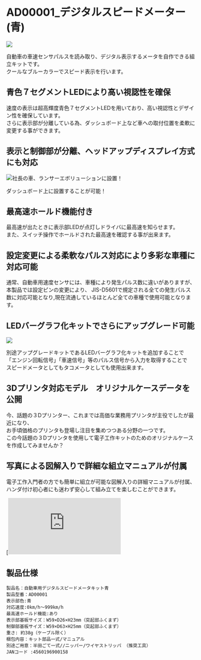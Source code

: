 # AD00001_デジタルスピードメーター(青)  

![](https://bit-trade-one.co.jp/wp/wp-content/uploads/2014/04/aca30759e3116cac0215f597f431818a.png)  

自動車の車速センサパルスを読み取り、デジタル表示するメータを自作できる組立キットです。  
クールなブルーカラーでスピード表示を行います。  

## 青色７セグメントLEDにより高い視認性を確保  

速度の表示は超高輝度青色７セグメントLEDを用いており、高い視認性とデザイン性を確保しています。  
さらに表示部が分離している為、ダッシュボード上など車への取付位置を柔軟に変更する事ができます。  

## 表示と制御部が分離、ヘッドアップディスプレイ方式にも対応  

![](https://bit-trade-one.co.jp/wp/wp-content/uploads/2014/04/4e46ef73b017b06c979f146335ae3d3f.png "社長の車、ランサーエボリューションに設置！")  

ダッシュボード上に設置することが可能！  

## 最高速ホールド機能付き  

最高速が出たときに表示部LEDが点灯しドライバに最高速を知らせます。  
また、スイッチ操作でホールドされた最高速を確認する事が出来ます。  

## 設定変更による柔軟なパルス対応により多彩な車種に対応可能  

通常、自動車用速度センサには、車種により発生パルス数に違いがありますが、本製品では設定ピンの変更により、 
JIS-D5601で規定される全ての発生パルス数に対応可能となり,現在流通しているほとんど全ての車種で使用可能となります。  

## LEDバーグラフ化キットでさらにアップグレード可能  

![](https://bit-trade-one.co.jp/wp/wp-content/uploads/2014/04/34ad19d28c2dde19c3b90756360a654f.png)  

別途アップグレードキットであるLEDバーグラフ化キットを追加することで  
「エンジン回転信号」「車速信号」等のパルス信号から入力を取得することで  
スピードメータとしてもタコメータとしても使用出来ます。  

## 3Dプリンタ対応モデル　オリジナルケースデータを公開  

今、話題の３Dプリンター、これまでは高価な業務用プリンタが主役でしたが最近になり、  
お手頃価格のプリンタも登場し注目を集めつつある分野の一つです。  
この今話題の３Dプリンタを使用して電子工作キットのためのオリジナルケースを作成してみませんか？  

## 写真による図解入りで詳細な組立マニュアルが付属

電子工作入門者の方でも簡単に組立が可能な図解入りの詳細マニュアルが付属、  
ハンダ付け初心者にも迷わず安心して組み立てを楽しむことができます。  

[![](https://github.com/bit-trade-one/AD00001-Digital-Speed-Meter-Blue/raw/master/Manual/Manual_DSMblue.pdf "カラー写真付き組立てマニュアルで迷わず安心")　　

## 製品仕様

    製品名：自動車用デジタルスピードメータキット青  
    製品型番：AD00001  
    表示部色:青  
    対応速度:0km/h～999km/h  
    最高速ホールド機能:あり  
    表示部基板サイズ：W59×D26×H23mm（突起部ふくまず）  
    制御部基板サイズ：W59×D63×H25mm（突起部ふくまず）  
    重さ: 約38g（ケーブル除く）  
    梱包内容：キット部品一式/マニュアル  
    別途ご用意：半田ごて一式//ニッパー/ワイヤストリッパ （推奨工具）  
    JANコード :4560196900158  
